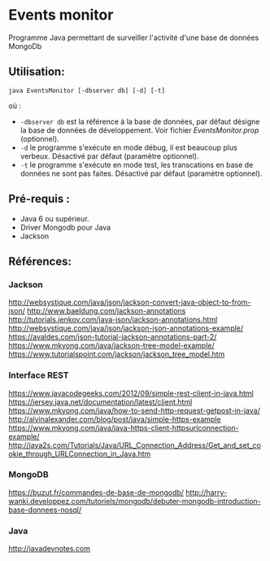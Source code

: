 # Events monitor

Programme Java permettant de surveiller l'activité d'une base de données MongoDb

## Utilisation:
```
java EventsMonitor [-dbserver db] [-d] [-t] 
```
où :
* ```-dbserver db``` est la référence à la base de données, par défaut désigne la base de données de développement. Voir fichier *EventsMonitor.prop* (optionnel).
* ```-d``` le programme s'exécute en mode débug, il est beaucoup plus verbeux. Désactivé par défaut (paramètre optionnel).
* ```-t``` le programme s'exécute en mode test, les transcations en base de données ne sont pas faites. Désactivé par défaut (paramètre optionnel).

## Pré-requis :
- Java 6 ou supérieur.
- Driver Mongodb pour Java
- Jackson

## Références:

### Jackson
http://websystique.com/java/json/jackson-convert-java-object-to-from-json/
http://www.baeldung.com/jackson-annotations
http://tutorials.jenkov.com/java-json/jackson-annotations.html
http://websystique.com/java/json/jackson-json-annotations-example/
https://avaldes.com/json-tutorial-jackson-annotations-part-2/
https://www.mkyong.com/java/jackson-tree-model-example/
https://www.tutorialspoint.com/jackson/jackson_tree_model.htm

### Interface REST
https://www.javacodegeeks.com/2012/09/simple-rest-client-in-java.html
https://jersey.java.net/documentation/latest/client.html
https://www.mkyong.com/java/how-to-send-http-request-getpost-in-java/
http://alvinalexander.com/blog/post/java/simple-https-example
https://www.mkyong.com/java/java-https-client-httpsurlconnection-example/
http://java2s.com/Tutorials/Java/URL_Connection_Address/Get_and_set_cookie_through_URLConnection_in_Java.htm

### MongoDB
https://buzut.fr/commandes-de-base-de-mongodb/
http://harry-wanki.developpez.com/tutoriels/mongodb/debuter-mongodb-introduction-base-donnees-nosql/

### Java
http://javadevnotes.com


